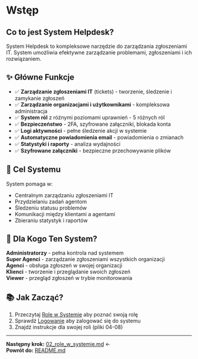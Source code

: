 # Wstęp

## Co to jest System Helpdesk?

System Helpdesk to kompleksowe narzędzie do zarządzania zgłoszeniami IT. System umożliwia efektywne zarządzanie problemami, zgłoszeniami i ich rozwiązaniem.

## ✨ Główne Funkcje

- ✅ **Zarządzanie zgłoszeniami IT** (tickets) - tworzenie, śledzenie i zamykanie zgłoszeń
- ✅ **Zarządzanie organizacjami i użytkownikami** - kompleksowa administracja
- ✅ **System ról** z różnymi poziomami uprawnień - 5 różnych ról
- ✅ **Bezpieczeństwo** - 2FA, szyfrowane załączniki, blokada konta
- ✅ **Logi aktywności** - pełne śledzenie akcji w systemie
- ✅ **Automatyczne powiadomienia email** - powiadomienia o zmianach
- ✅ **Statystyki i raporty** - analiza wydajności
- ✅ **Szyfrowane załączniki** - bezpieczne przechowywanie plików

## 🎯 Cel Systemu

System pomaga w:
- Centralnym zarządzaniu zgłoszeniami IT
- Przydzielaniu zadań agentom
- Śledzeniu statusu problemów
- Komunikacji między klientami a agentami
- Zbieraniu statystyk i raportów

## 👥 Dla Kogo Ten System?

**Administratorzy** - pełna kontrola nad systemem  
**Super Agenci** - zarządzanie zgłoszeniami wszystkich organizacji  
**Agenci** - obsługa zgłoszeń w swojej organizacji  
**Klienci** - tworzenie i przeglądanie swoich zgłoszeń  
**Viewer** - przegląd zgłoszeń w trybie monitorowania  

## 📚 Jak Zacząć?

1. Przeczytaj [Role w Systemie](02_role_w_systemie.md) aby poznać swoją rolę
2. Sprawdź [Logowanie](03_logowanie.md) aby zalogować się do systemu
3. Znajdź instrukcje dla swojej roli (pliki 04-08)

---

**Następny krok:** [02_role_w_systemie.md](02_role_w_systemie.md) ←  
**Powrót do:** [README.md](README.md)

